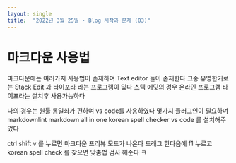 ```yaml
---
layout: single
title:  "2022년 3월 25일 - Blog 시작과 문제 (03)"
---
```



# 마크다운 사용법

마크다운에는 여러가지 사용법이 존재하며 Text editor 들이 존재한다
그중 유명한거로는 
Stack Edit 과 타이포라 라는 프로그램이 있다
스텍 에딧의 경우 온라인 프로그램
타이포라는 설치후 사용가능하다

나의 경우는 원툴 통일화가 편하여 vs code를 사용하였다
몇가지 플러그인이 필요하며
markdownlint
markdown all in one
korean spell checker vs code 
를 설치해주었다

ctrl shift v 를 누르면 마크다운 프리뷰 모드가 나온다 
드래그 한다음에 f1 누르고 korean spell check 를 찾으면 맞춤법 검사 해준다 ㅋ
